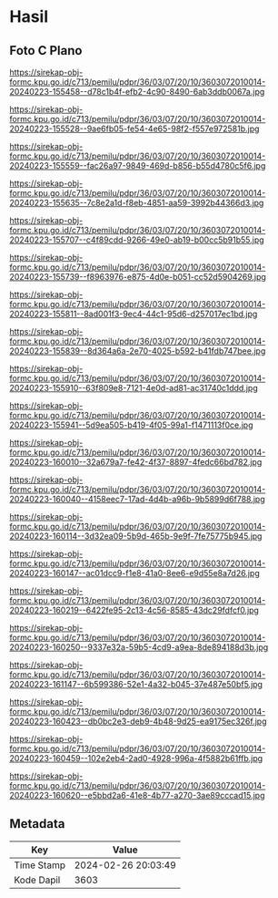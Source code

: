 # Hasil

## Foto C Plano

https://sirekap-obj-formc.kpu.go.id/c713/pemilu/pdpr/36/03/07/20/10/3603072010014-20240223-155458--d78c1b4f-efb2-4c90-8490-6ab3ddb0067a.jpg

https://sirekap-obj-formc.kpu.go.id/c713/pemilu/pdpr/36/03/07/20/10/3603072010014-20240223-155528--9ae6fb05-fe54-4e65-98f2-f557e972581b.jpg

https://sirekap-obj-formc.kpu.go.id/c713/pemilu/pdpr/36/03/07/20/10/3603072010014-20240223-155559--fac26a97-9849-469d-b856-b55d4780c5f6.jpg

https://sirekap-obj-formc.kpu.go.id/c713/pemilu/pdpr/36/03/07/20/10/3603072010014-20240223-155635--7c8e2a1d-f8eb-4851-aa59-3992b44366d3.jpg

https://sirekap-obj-formc.kpu.go.id/c713/pemilu/pdpr/36/03/07/20/10/3603072010014-20240223-155707--c4f89cdd-9266-49e0-ab19-b00cc5b91b55.jpg

https://sirekap-obj-formc.kpu.go.id/c713/pemilu/pdpr/36/03/07/20/10/3603072010014-20240223-155739--f8963976-e875-4d0e-b051-cc52d5904269.jpg

https://sirekap-obj-formc.kpu.go.id/c713/pemilu/pdpr/36/03/07/20/10/3603072010014-20240223-155811--8ad001f3-9ec4-44c1-95d6-d257017ec1bd.jpg

https://sirekap-obj-formc.kpu.go.id/c713/pemilu/pdpr/36/03/07/20/10/3603072010014-20240223-155839--8d364a6a-2e70-4025-b592-b41fdb747bee.jpg

https://sirekap-obj-formc.kpu.go.id/c713/pemilu/pdpr/36/03/07/20/10/3603072010014-20240223-155910--63f809e8-7121-4e0d-ad81-ac31740c1ddd.jpg

https://sirekap-obj-formc.kpu.go.id/c713/pemilu/pdpr/36/03/07/20/10/3603072010014-20240223-155941--5d9ea505-b419-4f05-99a1-f1471113f0ce.jpg

https://sirekap-obj-formc.kpu.go.id/c713/pemilu/pdpr/36/03/07/20/10/3603072010014-20240223-160010--32a679a7-fe42-4f37-8897-4fedc66bd782.jpg

https://sirekap-obj-formc.kpu.go.id/c713/pemilu/pdpr/36/03/07/20/10/3603072010014-20240223-160040--4158eec7-17ad-4d4b-a96b-9b5899d6f788.jpg

https://sirekap-obj-formc.kpu.go.id/c713/pemilu/pdpr/36/03/07/20/10/3603072010014-20240223-160114--3d32ea09-5b9d-465b-9e9f-7fe75775b945.jpg

https://sirekap-obj-formc.kpu.go.id/c713/pemilu/pdpr/36/03/07/20/10/3603072010014-20240223-160147--ac01dcc9-f1e8-41a0-8ee6-e9d55e8a7d26.jpg

https://sirekap-obj-formc.kpu.go.id/c713/pemilu/pdpr/36/03/07/20/10/3603072010014-20240223-160219--6422fe95-2c13-4c56-8585-43dc29fdfcf0.jpg

https://sirekap-obj-formc.kpu.go.id/c713/pemilu/pdpr/36/03/07/20/10/3603072010014-20240223-160250--9337e32a-59b5-4cd9-a9ea-8de894188d3b.jpg

https://sirekap-obj-formc.kpu.go.id/c713/pemilu/pdpr/36/03/07/20/10/3603072010014-20240223-161147--6b599386-52e1-4a32-b045-37e487e50bf5.jpg

https://sirekap-obj-formc.kpu.go.id/c713/pemilu/pdpr/36/03/07/20/10/3603072010014-20240223-160423--db0bc2e3-deb9-4b48-9d25-ea9175ec326f.jpg

https://sirekap-obj-formc.kpu.go.id/c713/pemilu/pdpr/36/03/07/20/10/3603072010014-20240223-160459--102e2eb4-2ad0-4928-996a-4f5882b61ffb.jpg

https://sirekap-obj-formc.kpu.go.id/c713/pemilu/pdpr/36/03/07/20/10/3603072010014-20240223-160620--e5bbd2a6-41e8-4b77-a270-3ae89cccad15.jpg


## Metadata

| Key        | Value               |
| ---------- | ------------------- |
| Time Stamp | 2024-02-26 20:03:49 |
| Kode Dapil | 3603                |



